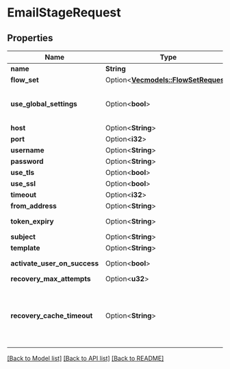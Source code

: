 # EmailStageRequest

## Properties

Name | Type | Description | Notes
------------ | ------------- | ------------- | -------------
**name** | **String** |  | 
**flow_set** | Option<[**Vec<models::FlowSetRequest>**](FlowSetRequest.md)> |  | [optional]
**use_global_settings** | Option<**bool**> | When enabled, global Email connection settings will be used and connection settings below will be ignored. | [optional]
**host** | Option<**String**> |  | [optional]
**port** | Option<**i32**> |  | [optional]
**username** | Option<**String**> |  | [optional]
**password** | Option<**String**> |  | [optional]
**use_tls** | Option<**bool**> |  | [optional]
**use_ssl** | Option<**bool**> |  | [optional]
**timeout** | Option<**i32**> |  | [optional]
**from_address** | Option<**String**> |  | [optional]
**token_expiry** | Option<**String**> | Time the token sent is valid (Format: hours=3,minutes=17,seconds=300). | [optional]
**subject** | Option<**String**> |  | [optional]
**template** | Option<**String**> |  | [optional]
**activate_user_on_success** | Option<**bool**> | Activate users upon completion of stage. | [optional]
**recovery_max_attempts** | Option<**u32**> |  | [optional]
**recovery_cache_timeout** | Option<**String**> | The time window used to count recent account recovery attempts. If the number of attempts exceed recovery_max_attempts within this period, further attempts will be rate-limited. (Format: hours=1;minutes=2;seconds=3). | [optional]

[[Back to Model list]](../README.md#documentation-for-models) [[Back to API list]](../README.md#documentation-for-api-endpoints) [[Back to README]](../README.md)


